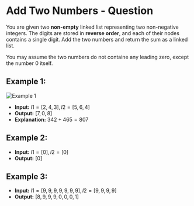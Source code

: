 # Add Two Numbers - Question

You are given two **non-empty** linked list representing two non-negative
integers. The digits are stored in **reverse order**, and each of their nodes
contains a single digit. Add the two numbers and return the sum as a linked
list.

You may assume the two numbers do not containe any leading zero, except the
number 0 itself.

## Example 1:

![Example 1](https://assets.leetcode.com/uploads/2020/10/02/addtwonumber1.jpg)

- **Input:** $l1 = [2, 4, 3], l2 = [5, 6, 4]$
- **Output:** $[7, 0, 8]$
- **Explanation:** $342+465=807$

## Example 2:

- **Input:** $l1 = [0], l2 = [0]$
- **Output:** $[0]$

## Example 3:

- **Input:** $l1 = [9, 9, 9, 9, 9, 9, 9], l2 = [9, 9, 9, 9]$
- **Output:** $[8, 9, 9, 9, 0, 0, 0, 1]$
